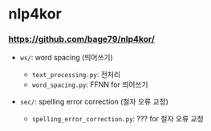 # nlp4kor 
### https://github.com/bage79/nlp4kor/
- `ws/`: word spacing (띄어쓰기)
    - `text_processing.py`: 전처리
    - `word_spacing.py`: FFNN for 띄어쓰기

- `sec/`: spelling error correction (철자 오류 교정)
    - `spelling_error_correction.py`: ??? for 철자 오류 교정
        